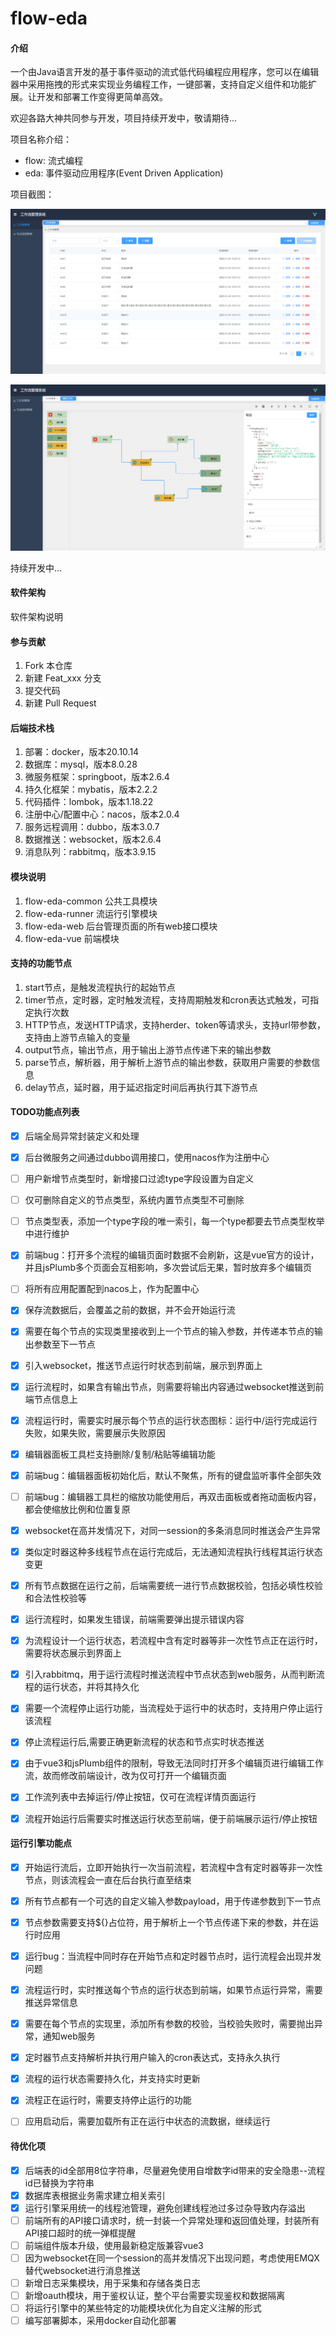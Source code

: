 # flow-eda

#### 介绍
一个由Java语言开发的基于事件驱动的流式低代码编程应用程序，您可以在编辑器中采用拖拽的形式来实现业务编程工作，一键部署，支持自定义组件和功能扩展。让开发和部署工作变得更简单高效。

欢迎各路大神共同参与开发，项目持续开发中，敬请期待...

项目名称介绍：
- flow: 流式编程
- eda: 事件驱动应用程序(Event Driven Application)

项目截图：

![image](./flow-eda-common/img/flows.png)

![image](./flow-eda-common/img/editor.png)

持续开发中...

#### 软件架构
软件架构说明

#### 参与贡献

1.  Fork 本仓库
2.  新建 Feat_xxx 分支
3.  提交代码
4.  新建 Pull Request

#### 后端技术栈

1. 部署：docker，版本20.10.14
2. 数据库：mysql，版本8.0.28
3. 微服务框架：springboot，版本2.6.4
4. 持久化框架：mybatis，版本2.2.2
5. 代码插件：lombok，版本1.18.22
6. 注册中心/配置中心：nacos，版本2.0.4
7. 服务远程调用：dubbo，版本3.0.7
8. 数据推送：websocket，版本2.6.4
9. 消息队列：rabbitmq，版本3.9.15

#### 模块说明

1.  flow-eda-common 公共工具模块
2.  flow-eda-runner 流运行引擎模块
3.  flow-eda-web 后台管理页面的所有web接口模块
4.  flow-eda-vue 前端模块

#### 支持的功能节点

1.  start节点，是触发流程执行的起始节点
2.  timer节点，定时器，定时触发流程，支持周期触发和cron表达式触发，可指定执行次数
3.  HTTP节点，发送HTTP请求，支持herder、token等请求头，支持url带参数，支持由上游节点输入的变量
4.  output节点，输出节点，用于输出上游节点传递下来的输出参数
5.  parse节点，解析器，用于解析上游节点的输出参数，获取用户需要的参数信息
6.  delay节点，延时器，用于延迟指定时间后再执行其下游节点

#### TODO功能点列表

- [x] 后端全局异常封装定义和处理
- [x] 后台微服务之间通过dubbo调用接口，使用nacos作为注册中心
- [ ] 用户新增节点类型时，新增接口过滤type字段设置为自定义
- [ ] 仅可删除自定义的节点类型，系统内置节点类型不可删除
- [ ] 节点类型表，添加一个type字段的唯一索引，每一个type都要去节点类型枚举中进行维护
- [x] 前端bug：打开多个流程的编辑页面时数据不会刷新，这是vue官方的设计，并且jsPlumb多个页面会互相影响，多次尝试后无果，暂时放弃多个编辑页
- [ ] 将所有应用配置配到nacos上，作为配置中心
- [x] 保存流数据后，会覆盖之前的数据，并不会开始运行流
- [x] 需要在每个节点的实现类里接收到上一个节点的输入参数，并传递本节点的输出参数至下一节点
- [x] 引入websocket，推送节点运行时状态到前端，展示到界面上
- [x] 运行流程时，如果含有输出节点，则需要将输出内容通过websocket推送到前端节点信息上
- [x] 流程运行时，需要实时展示每个节点的运行状态图标：运行中/运行完成运行失败，如果失败，需要展示失败原因
- [x] 编辑器面板工具栏支持删除/复制/粘贴等编辑功能
- [x] 前端bug：编辑器面板初始化后，默认不聚焦，所有的键盘监听事件全部失效
- [ ] 前端bug：编辑器工具栏的缩放功能使用后，再双击面板或者拖动面板内容，都会使缩放比例和位置复原
- [x] websocket在高并发情况下，对同一session的多条消息同时推送会产生异常
- [x] 类似定时器这种多线程节点在运行完成后，无法通知流程执行线程其运行状态变更
- [x] 所有节点数据在运行之前，后端需要统一进行节点数据校验，包括必填性校验和合法性校验等
- [x] 运行流程时，如果发生错误，前端需要弹出提示错误内容
- [x] 为流程设计一个运行状态，若流程中含有定时器等非一次性节点正在运行时，需要将状态展示到界面上
- [x] 引入rabbitmq，用于运行流程时推送流程中节点状态到web服务，从而判断流程的运行状态，并将其持久化
- [x] 需要一个流程停止运行功能，当流程处于运行中的状态时，支持用户停止运行该流程
- [x] 停止流程运行后,需要正确更新流程的状态和节点实时状态推送
- [x] 由于vue3和jsPlumb组件的限制，导致无法同时打开多个编辑页进行编辑工作流，故而修改前端设计，改为仅可打开一个编辑页面
- [x] 工作流列表中去掉运行/停止按钮，仅可在流程详情页面运行
- [x] 流程开始运行后需要实时推送运行状态至前端，便于前端展示运行/停止按钮


#### 运行引擎功能点

- [x] 开始运行流后，立即开始执行一次当前流程，若流程中含有定时器等非一次性节点，则该流程会一直在后台执行直至结束
- [x] 所有节点都有一个可选的自定义输入参数payload，用于传递参数到下一节点
- [x] 节点参数需要支持${}占位符，用于解析上一个节点传递下来的参数，并在运行时应用
- [x] 运行bug：当流程中同时存在开始节点和定时器节点时，运行流程会出现并发问题
- [x] 流程运行时，实时推送每个节点的运行状态到前端，如果节点运行异常，需要推送异常信息
- [x] 需要在每个节点的实现里，添加所有参数的校验，当校验失败时，需要抛出异常，通知web服务
- [x] 定时器节点支持解析并执行用户输入的cron表达式，支持永久执行
- [x] 流程的运行状态需要持久化，并支持实时更新
- [x] 流程正在运行时，需要支持停止运行的功能
- [ ] 应用启动后，需要加载所有正在运行中状态的流数据，继续运行



#### 待优化项

- [x] 后端表的id全部用8位字符串，尽量避免使用自增数字id带来的安全隐患--流程id已替换为字符串
- [x] 数据库表根据业务需求建立相关索引
- [x] 运行引擎采用统一的线程池管理，避免创建线程池过多过杂导致内存溢出
- [ ] 前端所有的API接口请求时，统一封装一个异常处理和返回值处理，封装所有API接口超时的统一弹框提醒
- [ ] 前端组件版本升级，使用最新稳定版兼容vue3
- [ ] 因为websocket在同一个session的高并发情况下出现问题，考虑使用EMQX替代websocket进行消息推送
- [ ] 新增日志采集模块，用于采集和存储各类日志
- [ ] 新增oauth模块，用于鉴权认证，整个平台需要实现鉴权和数据隔离
- [ ] 将运行引擎中的某些特定的功能模块优化为自定义注解的形式
- [ ] 编写部署脚本，采用docker自动化部署
